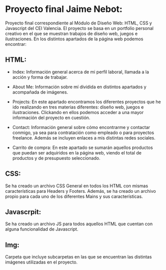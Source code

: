 # Proyecto final Jaime Nebot:
Proyecto final correspondiente al Módulo de Diseño Web: HTML, CSS y Javascript del CEI Valencia. El proyecto se basa en un portfolio personal creativo en el que se muestran trabajos de diseño web, juegos e ilustraciones. En los distintos apartados de la página web podemos encontrar:

## HTML:
- Index:
Información general acerca de mi perfil laboral, llamada a la acción y forma de trabajar.

- About Me:
Información sobre mí dividida en distintos apartados y acompañada de imágenes.

- Projects:
En este apartado encontramos los diferentes proyectos que he ido realizando en tres materias diferentes: diseño web, juegos e ilustraciones. Clickando en ellos podemos acceder a una mayor información del proyecto en cuestión.

- Contact:
Información general sobre cómo encontrarme y contactar conmigo, ya sea para contratación como empleado o para proyectos freelance. Además se incluyen enlaces a mis distintas redes sociales.

- Carrito de compra:
En este apartado se sumarán aquellos productos que puedan ser adquiridos en la página web, viendo el total de productos y de presupuesto seleccionado.

## CSS:
Se ha creado un archivo CSS General en todos los HTML con mismas características para Headers y Footers. Además, se ha creado un archivo propio para cada uno de los diferentes Mains y sus características.

## Javascrpit:
Se ha creado un archivo JS para todos aquellos HTML que cuentan con alguna funcionalidad de Javascript.

## Img:
Carpeta que incluye subcarpetas en las que se encuentran las distintas imágenes utilizadas en el proyecto.
